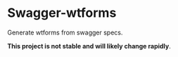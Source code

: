 # Swagger-wtforms

Generate wtforms from swagger specs.

**This project is not stable and will likely change rapidly**.
